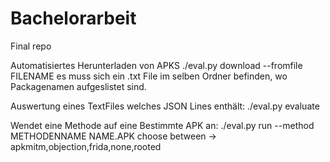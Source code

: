 # Bachelorarbeit
Final repo


Automatisiertes Herunterladen von APKS
./eval.py download --fromfile FILENAME
  es muss sich ein .txt File im selben Ordner befinden, wo Packagenamen aufgeslistet sind.


Auswertung eines TextFiles welches JSON Lines enthält:
./eval.py evaluate 

Wendet eine Methode auf eine Bestimmte APK an:
./eval.py run --method METHODENNAME NAME.APK 
  choose between -> apkmitm,objection,frida,none,rooted
